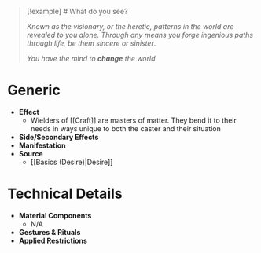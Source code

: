 > [!example] # What do you see?
> 
> *Known as the visionary, or the heretic, patterns in the world are revealed to you alone. Through any means you forge ingenious paths through life, be them sincere or sinister*.
> 
>*You have the mind to **change** the world.*

# Generic

- **Effect**
	- Wielders of [[Craft]] are masters of matter. They bend it to their needs in ways unique to both the caster and their situation
- **Side/Secondary Effects**
- **Manifestation**
- **Source**
	- [[Basics (Desire)|Desire]]

# Technical Details

- **Material Components**
	- N/A
- **Gestures & Rituals**
- **Applied Restrictions**